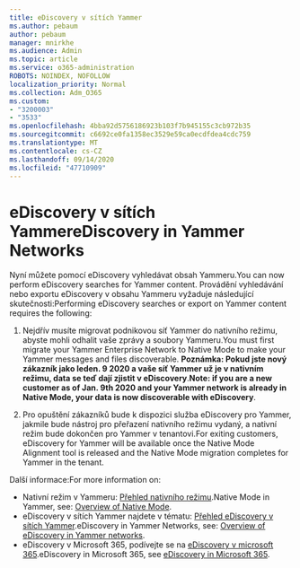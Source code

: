 ```yaml
---
title: eDiscovery v sítích Yammer
ms.author: pebaum
author: pebaum
manager: mnirkhe
ms.audience: Admin
ms.topic: article
ms.service: o365-administration
ROBOTS: NOINDEX, NOFOLLOW
localization_priority: Normal
ms.collection: Adm_O365
ms.custom:
- "3200003"
- "3533"
ms.openlocfilehash: 4bba92d5756186923b103f7b945155c3cb972b35
ms.sourcegitcommit: c6692ce0fa1358ec3529e59ca0ecdfdea4cdc759
ms.translationtype: MT
ms.contentlocale: cs-CZ
ms.lasthandoff: 09/14/2020
ms.locfileid: "47710909"
---
```

# <a name="ediscovery-in-yammer-networks"></a><span data-ttu-id="31b64-102">eDiscovery v sítích Yammer</span><span class="sxs-lookup"><span data-stu-id="31b64-102">eDiscovery in Yammer Networks</span></span>

<span data-ttu-id="31b64-103">Nyní můžete pomocí eDiscovery vyhledávat obsah Yammeru.</span><span class="sxs-lookup"><span data-stu-id="31b64-103">You can now perform eDiscovery searches for Yammer content.</span></span>  <span data-ttu-id="31b64-104">Provádění vyhledávání nebo exportu eDiscovery v obsahu Yammeru vyžaduje následující skutečnosti:</span><span class="sxs-lookup"><span data-stu-id="31b64-104">Performing eDiscovery searches or export on Yammer content requires the following:</span></span>

1. <span data-ttu-id="31b64-105">Nejdřív musíte migrovat podnikovou síť Yammer do nativního režimu, abyste mohli odhalit vaše zprávy a soubory Yammeru.</span><span class="sxs-lookup"><span data-stu-id="31b64-105">You must first migrate your Yammer Enterprise Network to Native Mode to make your Yammer messages and files discoverable.</span></span> <span data-ttu-id="31b64-106">**Poznámka: Pokud jste nový zákazník jako leden. 9 2020 a vaše síť Yammer už je v nativním režimu, data se teď dají zjistit v eDiscovery**.</span><span class="sxs-lookup"><span data-stu-id="31b64-106">**Note: if you are a new customer as of Jan. 9th 2020 and your Yammer network is already in Native Mode, your data is now discoverable with eDiscovery**.</span></span>

2. <span data-ttu-id="31b64-107">Pro opuštění zákazníků bude k dispozici služba eDiscovery pro Yammer, jakmile bude nástroj pro přeřazení nativního režimu vydaný, a nativní režim bude dokončen pro Yammer v tenantovi.</span><span class="sxs-lookup"><span data-stu-id="31b64-107">For exiting customers, eDiscovery for Yammer will be available once the Native Mode Alignment tool is released and the Native Mode migration completes for Yammer in the tenant.</span></span>

<span data-ttu-id="31b64-108">Další informace:</span><span class="sxs-lookup"><span data-stu-id="31b64-108">For more information on:</span></span>

- <span data-ttu-id="31b64-109">Nativní režim v Yammeru: [Přehled nativního režimu](https://docs.microsoft.com/yammer/configure-your-yammer-network/overview-native-mode).</span><span class="sxs-lookup"><span data-stu-id="31b64-109">Native Mode in Yammer, see: [Overview of Native Mode](https://docs.microsoft.com/yammer/configure-your-yammer-network/overview-native-mode).</span></span>
- <span data-ttu-id="31b64-110">eDiscovery v sítích Yammer najdete v tématu: [Přehled eDiscovery v sítích Yammer](https://docs.microsoft.com/yammer/manage-security-and-compliance/overview-of-ediscovery).</span><span class="sxs-lookup"><span data-stu-id="31b64-110">eDiscovery in Yammer Networks, see: [Overview of eDiscovery in Yammer networks](https://docs.microsoft.com/yammer/manage-security-and-compliance/overview-of-ediscovery).</span></span>
- <span data-ttu-id="31b64-111">eDiscovery v Microsoft 365, podívejte se na [eDiscovery v microsoft 365](https://docs.microsoft.com/microsoft-365/compliance/ediscovery).</span><span class="sxs-lookup"><span data-stu-id="31b64-111">eDiscovery in Microsoft  365, see [eDiscovery in Microsoft 365](https://docs.microsoft.com/microsoft-365/compliance/ediscovery).</span></span>
